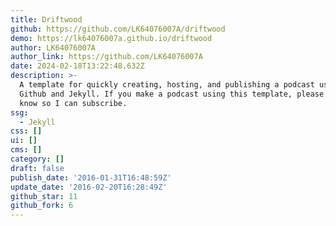 ```yaml
---
title: Driftwood
github: https://github.com/LK64076007A/driftwood
demo: https://lk64076007a.github.io/driftwood
author: LK64076007A
author_link: https://github.com/LK64076007A
date: 2024-02-18T13:22:48.632Z
description: >-
  A template for quickly creating, hosting, and publishing a podcast using
  Github and Jekyll. If you make a podcast using this template, please let me
  know so I can subscribe.
ssg:
  - Jekyll
css: []
ui: []
cms: []
category: []
draft: false
publish_date: '2016-01-31T16:48:59Z'
update_date: '2016-02-20T16:28:49Z'
github_star: 11
github_fork: 6
---
```

